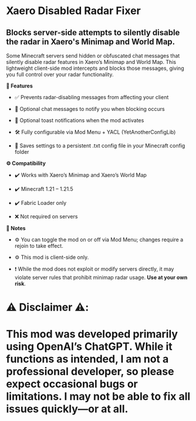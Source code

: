 # Xaero Disabled Radar Fixer
## Blocks server-side attempts to silently disable the radar in Xaero's Minimap and World Map.

Some Minecraft servers send hidden or obfuscated chat messages that silently disable radar features in Xaero’s Minimap and World Map. This lightweight client-side mod intercepts and blocks those messages, giving you full control over your radar functionality.


**🔧 Features**

- ✅ Prevents radar-disabling messages from affecting your client
  
- 💬 Optional chat messages to notify you when blocking occurs
  
- 🔔 Optional toast notifications when the mod activates

- 🛠️ Fully configurable via Mod Menu + YACL (YetAnotherConfigLib)
  
- 💾 Saves settings to a persistent .txt config file in your Minecraft config folder

**⚙️ Compatibility**

- ✔️ Works with Xaero’s Minimap and Xaero’s World Map
  
- ✔️ Minecraft 1.21 – 1.21.5
  
- ✔️ Fabric Loader only
  
- ❌ Not required on servers

**📝 Notes**

- ⚙️ You can toggle the mod on or off via Mod Menu; changes require a rejoin to take effect.
  
- ⚙️ This mod is client-side only.
  
- ❗️ While the mod does not exploit or modify servers directly, it may violate server rules that prohibit minimap radar usage. **Use at your own risk**.

 # ⚠️ Disclaimer ⚠️: 
# This mod was developed primarily using OpenAI’s ChatGPT. While it functions as intended, I am not a professional developer, so please expect occasional bugs or limitations. I may not be able to fix all issues quickly—or at all.
#   
